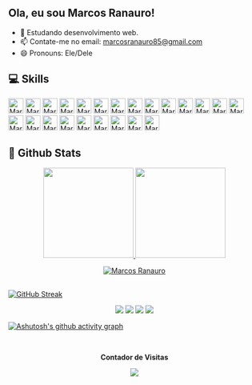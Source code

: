 ## Ola, eu sou Marcos Ranauro!

- 🌱 Estudando desenvolvimento web.
- 📫 Contate-me no email: marcosranauro85@gmail.com
- 😄 Pronouns: Ele/Dele

## 💻 Skills
          
<p>
  <img alt="Marcos-Js" src="https://img.shields.io/badge/javascript-%23323330.svg?style=for-the-badge&logo=javascript&logoColor=%23F7DF1E" style="margin-bottom: 4px;" height="30px">
  <img alt="Marcos-Ts" src="https://img.shields.io/badge/TypeScript-007ACC?style=for-the-badge&logo=typescript&logoColor=white" style="margin-bottom: 4px;" height="30px">
  <img alt="Marcos-PHP" src="https://img.shields.io/badge/PHP-777BB4?style=for-the-badge&logo=php&logoColor=white" style="margin-bottom: 4px;" height="30px">
  <img alt="Marcos-React-Router" src="https://img.shields.io/badge/React_Router-CA4245?style=for-the-badge&logo=react-router&logoColor=white" style="margin-bottom: 4px;" height="30px">
  <img alt="Marcos-React" src="https://img.shields.io/badge/react-%2320232a.svg?style=for-the-badge&logo=react&logoColor=%2361DAFB" style="margin-bottom: 4px;" height="30px">
  <img alt="Marcos-Redux" src="https://img.shields.io/badge/redux-%23593d88.svg?style=for-the-badge&logo=redux&logoColor=white" style="margin-bottom: 4px;" height="30px">
  <img alt="Marcos-HTML" src="https://img.shields.io/badge/html5-%23E34F26.svg?style=for-the-badge&logo=html5&logoColor=white" style="margin-bottom: 4px;" height="30px">
  <img alt="Marcos-CSS" src="https://img.shields.io/badge/css3-%231572B6.svg?style=for-the-badge&logo=css3&logoColor=white" style="margin-bottom: 4px;" height="30px">
  <img alt="Marcos-Bootstrap" src="https://img.shields.io/badge/Bootstrap-563D7C?style=for-the-badge&logo=bootstrap&logoColor=white" style="margin-bottom: 4px;" height="30px">
  <img alt="Marcos-GitHub" src="https://img.shields.io/badge/git-%23F05033.svg?style=for-the-badge&logo=git&logoColor=white" style="margin-bottom: 4px;" height="30px">
  <img alt="Marcos-VScode" src="https://img.shields.io/badge/Visual_Studio_Code-0078D4?style=for-the-badge&logo=visual%20studio%20code&logoColor=white" style="margin-bottom: 4px;" height="30px">
  <img alt="Marcos-Node.js" src="https://img.shields.io/badge/node.js-6DA55F?style=for-the-badge&logo=node.js&logoColor=white" style="margin-bottom: 4px;" height="30px">
  <img alt="Marcos-MYSQL" src="https://img.shields.io/badge/MySQL-00000F?style=for-the-badge&logo=mysql&logoColor=white" style="margin-bottom: 4px;" height="30px">
  <img alt="Marcos-Sequelize" src="https://img.shields.io/badge/sequelize-323330?style=for-the-badge&logo=sequelize&logoColor=blue" style="margin-bottom: 4px;" height="30px">
  <img alt="Marcos-Jest" src="https://img.shields.io/badge/Jest-323330?style=for-the-badge&logo=Jest&logoColor=white" style="margin-bottom: 4px;" height="30px">
  <img alt="Marcos-Testing-Library" src="https://img.shields.io/badge/testing%20library-323330?style=for-the-badge&logo=testing-library&logoColor=red" style="margin-bottom: 4px;" height="30px">
  <img alt="Marcos-Mocha.js" src="https://img.shields.io/badge/mocha.js-323330?style=for-the-badge&logo=mocha&logoColor=Brown" style="margin-bottom: 4px;" height="30px">
  <img alt="Marcos-Chai.js" src="https://img.shields.io/badge/chai.js-323330?style=for-the-badge&logo=chai&logoColor=red" style="margin-bottom: 4px;" height="30px">
  <img alt="Marcos-Sinon.js" src="https://img.shields.io/badge/sinon.js-323330?style=for-the-badge&logo=sinon" style="margin-bottom: 4px;" height="30px">
  <img alt="Marcos-Linux" src="https://img.shields.io/badge/Linux-FCC624?style=for-the-badge&logo=linux&logoColor=black" style="margin-bottom: 4px;" height="30px">
  <img alt="Marcos-Linux-Mint" src="https://img.shields.io/badge/Linux_Mint-87CF3E?style=for-the-badge&logo=linux-mint&logoColor=white" style="margin-bottom: 4px;" height="30px">
  <img alt="Marcos-Slack" src="https://img.shields.io/badge/Slack-4A154B?style=for-the-badge&logo=slack&logoColor=white" style=for-the-badge&logo=linux&logoColor=black" style="margin-bottom: 4px;" height="30px">
  <img alt="Marcos-Figma" src="https://img.shields.io/badge/Figma-F24E1E?style=for-the-badge&logo=figma&logoColor=white" style="margin-bottom: 4px;" height="30px">
  </p>
  
  ## 🌟 Github Stats

<div align="center">
  <a href="https://github.com/MarcosRanauro">
  <img height="180em" src="https://github-readme-stats.vercel.app/api?username=MarcosRanauro&show_icons=true&theme=chartreuse-dark&include_all_commits=true&count_private=true"/>
  <img height="180em" src="https://github-readme-stats.vercel.app/api/top-langs/?username=MarcosRanauro&layout=compact&langs_count=7&theme=chartreuse-dark"/>
</div>

<p align="center">
 <img src="https://github-profile-trophy.vercel.app/?username=MarcosRanauro&theme=discord&row=1" alt="Marcos Ranauro" />
</p>

##

![GitHub Streak](https://github-readme-streak-stats.herokuapp.com/?user=MarcosRanauro&theme=chartreuse-dark&count_private=true&bg_color=0d1116&title_color=ce09ec&text_color=a4aacb&icon_color=007ec6)

<p align="center">
<a href="https://www.linkedin.com/in/marcosranauro" target="_blank"><img src="https://img.shields.io/badge/-LinkedIn-%230077B5?style=for-the-badge&logo=linkedin&logoColor=white" target="_blank"></a> 
  <a href="https://instagram.com/marcosranauro" target="_blank"><img src="https://img.shields.io/badge/-Instagram-%23E4405F?style=for-the-badge&logo=instagram&logoColor=white" target="_blank"></a>
 	<a href="https://www.facebook.com/marcos.ranauro" target="_blank"><img src="https://img.shields.io/badge/Facebook-1877F2?style=for-the-badge&logo=facebook&logoColor=white" target="_blank"></a>
  <a href = "mailto:marcosranauro@hotmail.com"><img src="https://img.shields.io/badge/Microsoft_Outlook-0078D4?style=for-the-badge&logo=microsoft-outlook&logoColor=white" target="_blank"></a>
</p>

[![Ashutosh's github activity graph](https://github-readme-activity-graph.cyclic.app/graph?username=MarcosRanauro&bg_color=7FDEFF&color=000000&line=1098F7&point=000000&area=true&hide_border=true)](https://github.com/ashutosh00710/github-readme-activity-graph)
                                                                                                       
<div align="center">
<br><p align="centre"><b>Contador de Visitas</b></p>  
<p align="center"><img align="center" src="https://profile-counter.glitch.me/{MarcosRanauro}/count.svg" /></p> 
<br></div>
